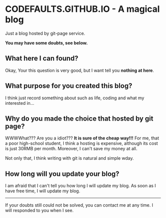 # CODEFAULTS.GITHUB.IO - A magical blog

Just a blog hosted by git-page service.

**You may have some doubts, see below.**

## What here I can found?

Okay, Your this question is very good, but I want tell you **nothing at here**.

## What purpose for you created this blog?

I think just record something about such as life, coding and what my interested in...

## Why do you made the choice that hosted by git page?

WWWWhat??? Are you a idiot??? **It is sure of the cheap way!!!** For me, that a poor high-school student, I think a hosting is expensive, although its cost is just 30RMB per month. Moreover, I can't save my money at all.

Not only that, I think writing with git is natural and simple wday.

## How long will you update your blog?

I am afraid that I can't tell you how long I will update my blog. As soon as I have free time, I will update my blog.

---

If your doubts still could not be solved, you can contact me at any time. I will responded to you when I see.
